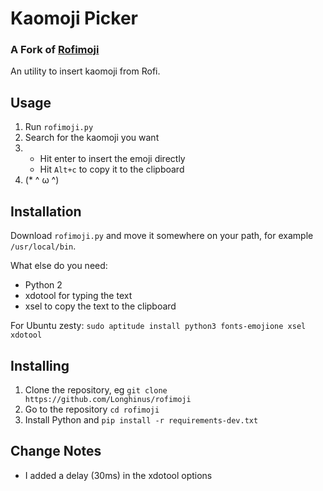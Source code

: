 # Kaomoji Picker
### A Fork of [Rofimoji](https://github.com/fdw/rofimoji)

An utility to insert kaomoji from Rofi.

## Usage

1. Run `rofimoji.py`
2. Search for the kaomoji you want
3. - Hit enter to insert the emoji directly
   - Hit `Alt+c` to copy it to the clipboard
4. (* ^ ω ^)

## Installation

Download `rofimoji.py` and move it somewhere on your path, for example `/usr/local/bin`.

What else do you need:
- Python 2
- xdotool for typing the text
- xsel to copy the text to the clipboard

For Ubuntu zesty: `sudo aptitude install python3 fonts-emojione xsel xdotool`

## Installing

1. Clone the repository, eg `git clone https://github.com/Longhinus/rofimoji`
2. Go to the repository `cd rofimoji`
3. Install Python and `pip install -r requirements-dev.txt`

## Change Notes

* I added a delay (30ms) in the xdotool options
